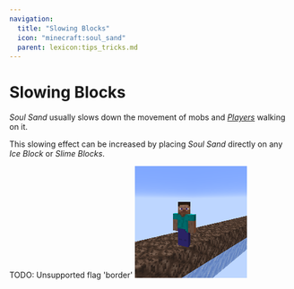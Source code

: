 ```yaml
---
navigation:
  title: "Slowing Blocks"
  icon: "minecraft:soul_sand"
  parent: lexicon:tips_tricks.md
---
```


# Slowing Blocks

*Soul Sand* usually slows down the movement of mobs and [*Players*](../creatures/human-player.md) walking on it. 

This slowing effect can be increased by placing *Soul Sand* directly on any *Ice Block* or *Slime Blocks*.



TODO: Unsupported flag 'border'
![](slow_walking.png)

